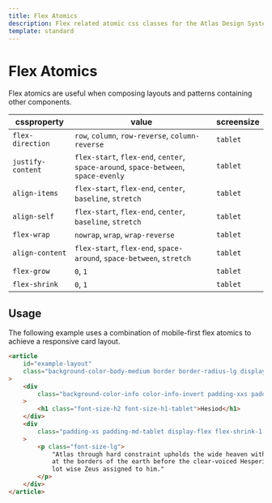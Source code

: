 ```yaml
---
title: Flex Atomics
description: Flex related atomic css classes for the Atlas Design System
template: standard
---
```


# Flex Atomics

Flex atomics are useful when composing layouts and patterns containing other components.

| cssproperty       | value                                                                               | screensize |
| ----------------- | ----------------------------------------------------------------------------------- | ---------- |
| `flex-direction`  | `row`, `column`, `row-reverse`, `column-reverse`                                    | `tablet`   |
| `justify-content` | `flex-start`, `flex-end`, `center`, `space-around`, `space-between`, `space-evenly` | `tablet`   |
| `align-items`     | `flex-start`, `flex-end`, `center`, `baseline`, `stretch`                           | `tablet`   |
| `align-self`      | `flex-start`, `flex-end`, `center`, `baseline`, `stretch`                           | `tablet`   |
| `flex-wrap`       | `nowrap`, `wrap`, `wrap-reverse`                                                    | `tablet`   |
| `align-content`   | `flex-start`, `flex-end`, `space-around`, `space-between`, `stretch`                | `tablet`   |
| `flex-grow`       | `0`, `1`                                                                            | `tablet`   |
| `flex-shrink`     | `0`, `1`                                                                            | `tablet`   |

## Usage

The following example uses a combination of mobile-first flex atomics to achieve a responsive card layout.

```html
<article
	id="example-layout"
	class="background-color-body-medium border border-radius-lg display-flex flex-direction-row"
>
	<div
		class="background-color-info color-info-invert padding-xxs padding-md-tablet border-radius-lg display-flex align-items-center flex-shrink-0 flex-grow-0 "
	>
		<h1 class="font-size-h2 font-size-h1-tablet">Hesiod</h1>
	</div>
	<div
		class="padding-xs padding-md-tablet display-flex flex-shrink-1 flex-grow-1 align-items-center"
	>
		<p class="font-size-lg">
			"Atlas through hard constraint upholds the wide heaven with unwearying head and arms, standing
			at the borders of the earth before the clear-voiced Hesperides (Ladies of the West); for this
			lot wise Zeus assigned to him."
		</p>
	</div>
</article>
```
